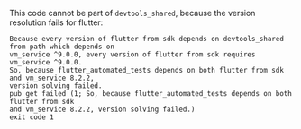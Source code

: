 


This code cannot be part of `devtools_shared`, because
the version resolution fails for flutter:

```
Because every version of flutter from sdk depends on devtools_shared from path which depends on 
vm_service ^9.0.0, every version of flutter from sdk requires vm_service ^9.0.0.
So, because flutter_automated_tests depends on both flutter from sdk and vm_service 8.2.2, 
version solving failed.
pub get failed (1; So, because flutter_automated_tests depends on both flutter from sdk 
and vm_service 8.2.2, version solving failed.)
exit code 1
```

